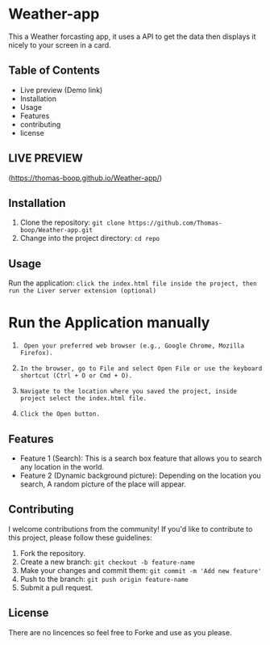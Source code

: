 # Weather-app

This a Weather forcasting app, it uses a API to get the data then
displays it nicely to your screen in a card.

## Table of Contents

- Live preview (Demo link)
- Installation
- Usage
- Features
- contributing
- license

## LIVE PREVIEW

(https://thomas-boop.github.io/Weather-app/)

## Installation

1. Clone the repository: `git clone https://github.com/Thomas-boop/Weather-app.git`
2. Change into the project directory: `cd repo`

## Usage

Run the application:
`click the index.html file inside the project, then run the Liver server extension (optional)`

# Run the Application manually

1. ` Open your preferred web browser (e.g., Google Chrome, Mozilla Firefox).`

2. `In the browser, go to File and select Open File or use the keyboard shortcut (Ctrl + O or Cmd + O).`

3. `Navigate to the location where you saved the project, inside project select the index.html file.`

4. `Click the Open button.`

## Features

- Feature 1 (Search): This is a search box feature that allows you to search any location in the world.
- Feature 2 (Dynamic background picture): Depending on the location you search, A random picture of the
  place will appear.

## Contributing

I welcome contributions from the community! If you'd like to contribute to this project, please follow these guidelines:

1. Fork the repository.
2. Create a new branch: `git checkout -b feature-name`
3. Make your changes and commit them: `git commit -m 'Add new feature'`
4. Push to the branch: `git push origin feature-name`
5. Submit a pull request.

## License

There are no lincences so feel free to Forke and use as you please.
